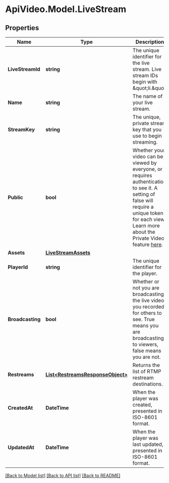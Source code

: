 # ApiVideo.Model.LiveStream

## Properties

Name | Type | Description | Notes
------------ | ------------- | ------------- | -------------
**LiveStreamId** | **string** | The unique identifier for the live stream. Live stream IDs begin with \&quot;li.\&quot; | 
**Name** | **string** | The name of your live stream. | [optional] 
**StreamKey** | **string** | The unique, private stream key that you use to begin streaming. | [optional] 
**Public** | **bool** | Whether your video can be viewed by everyone, or requires authentication to see it. A setting of false will require a unique token for each view. Learn more about the Private Video feature [here](https://docs.api.video/docs/private-videos). | [optional] 
**Assets** | [**LiveStreamAssets**](LiveStreamAssets.md) |  | [optional] 
**PlayerId** | **string** | The unique identifier for the player. | [optional] 
**Broadcasting** | **bool** | Whether or not you are broadcasting the live video you recorded for others to see. True means you are broadcasting to viewers, false means you are not. | [optional] 
**Restreams** | [**List&lt;RestreamsResponseObject&gt;**](RestreamsResponseObject.md) | Returns the list of RTMP restream destinations. | 
**CreatedAt** | **DateTime** | When the player was created, presented in ISO-8601 format. | [optional] 
**UpdatedAt** | **DateTime** | When the player was last updated, presented in ISO-8601 format. | [optional] 

[[Back to Model list]](../README.md#documentation-for-models) [[Back to API list]](../README.md#documentation-for-api-endpoints) [[Back to README]](../README.md)


